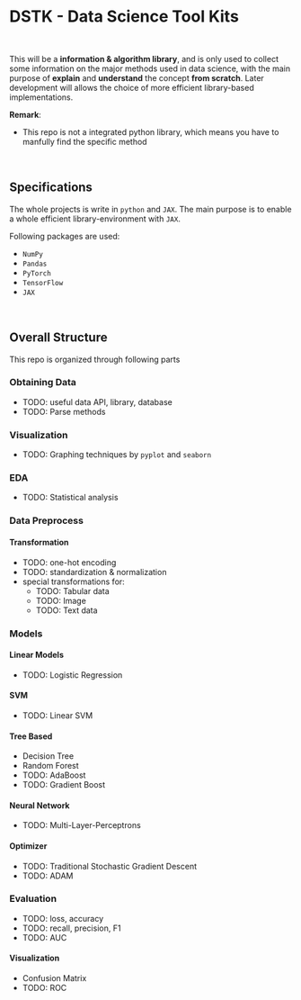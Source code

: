 # DSTK - Data Science Tool Kits

<br/>

This will be a **information & algorithm library**, and is only used to collect some information on the major methods used in data science, with the main purpose of **explain** and **understand** the concept **from scratch**. Later development will allows the choice of more efficient library-based implementations. 

**Remark**:

- This repo is not a integrated python library, which means you have to manfully find the specific method

<br/>

## Specifications

The whole projects is write in `python` and `JAX`. The main purpose is to enable a whole efficient library-environment with `JAX`.  

Following packages are used:
- `NumPy`
- `Pandas`
- `PyTorch`
- `TensorFlow`
- `JAX`


<br/>

## Overall Structure

This repo is organized through following parts

### Obtaining Data

- TODO: useful data API, library, database
- TODO: Parse methods

### Visualization

- TODO: Graphing techniques by `pyplot` and `seaborn`

### EDA

- TODO: Statistical analysis

### Data Preprocess 

#### Transformation

- TODO: one-hot encoding
- TODO: standardization & normalization
- special transformations for:
  - TODO: Tabular data
  - TODO: Image
  - TODO: Text data

### Models

#### Linear Models

- TODO: Logistic Regression

#### SVM

- TODO: Linear SVM

#### Tree Based

- Decision Tree
- Random Forest
- TODO: AdaBoost
- TODO: Gradient Boost

#### Neural Network

- TODO: Multi-Layer-Perceptrons

#### Optimizer

- TODO: Traditional Stochastic Gradient Descent
- TODO: ADAM

### Evaluation

- TODO: loss, accuracy
- TODO: recall, precision, F1
- TODO: AUC 

#### Visualization

- Confusion Matrix
- TODO: ROC
